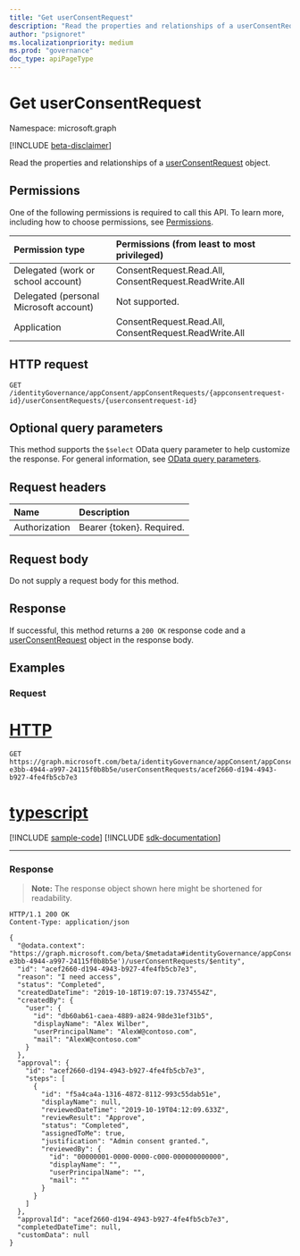 ```yaml
---
title: "Get userConsentRequest"
description: "Read the properties and relationships of a userConsentRequest object."
author: "psignoret"
ms.localizationpriority: medium
ms.prod: "governance"
doc_type: apiPageType
---
```


# Get userConsentRequest
Namespace: microsoft.graph

[!INCLUDE [beta-disclaimer](../../includes/beta-disclaimer.md)]

Read the properties and relationships of a [userConsentRequest](../resources/userconsentrequest.md) object.

## Permissions
One of the following permissions is required to call this API. To learn more, including how to choose permissions, see [Permissions](/graph/permissions-reference).

|Permission type|Permissions (from least to most privileged)|
|:---|:---|
|Delegated (work or school account)|ConsentRequest.Read.All, ConsentRequest.ReadWrite.All|
|Delegated (personal Microsoft account)|Not supported.|
|Application|ConsentRequest.Read.All, ConsentRequest.ReadWrite.All|

## HTTP request

<!-- {
  "blockType": "ignored"
}
-->
``` http
GET /identityGovernance/appConsent/appConsentRequests/{appconsentrequest-id}/userConsentRequests/{userconsentrequest-id}
```

## Optional query parameters
This method supports the `$select` OData query parameter to help customize the response. For general information, see [OData query parameters](/graph/query-parameters).

## Request headers
|Name|Description|
|:---|:---|
|Authorization|Bearer {token}. Required.|

## Request body
Do not supply a request body for this method.

## Response

If successful, this method returns a `200 OK` response code and a [userConsentRequest](../resources/userconsentrequest.md) object in the response body.

## Examples

### Request

# [HTTP](#tab/http)
<!-- {
  "blockType": "request",
  "name": "get_userconsentrequest"
}
-->
``` http
GET https://graph.microsoft.com/beta/identityGovernance/appConsent/appConsentRequests/ee245379-e3bb-4944-a997-24115f0b8b5e/userConsentRequests/acef2660-d194-4943-b927-4fe4fb5cb7e3
```

# [typescript](#tab/typescript)
[!INCLUDE [sample-code](../includes/snippets/typescript/get-userconsentrequest-typescript-snippets.md)]
[!INCLUDE [sdk-documentation](../includes/snippets/snippets-sdk-documentation-link.md)]

---



### Response
>**Note:** The response object shown here might be shortened for readability.
<!-- {
  "blockType": "response",
  "truncated": true,
  "@odata.type": "microsoft.graph.userConsentRequest"
}
-->
``` http
HTTP/1.1 200 OK
Content-Type: application/json

{
  "@odata.context": "https://graph.microsoft.com/beta/$metadata#identityGovernance/appConsent/appConsentRequests('ee245379-e3bb-4944-a997-24115f0b8b5e')/userConsentRequests/$entity",
  "id": "acef2660-d194-4943-b927-4fe4fb5cb7e3",
  "reason": "I need access",
  "status": "Completed",
  "createdDateTime": "2019-10-18T19:07:19.7374554Z",
  "createdBy": {
    "user": {
      "id": "db60ab61-caea-4889-a824-98de31ef31b5",
      "displayName": "Alex Wilber",
      "userPrincipalName": "AlexW@contoso.com",
      "mail": "AlexW@contoso.com"
    }
  },
  "approval": {
    "id": "acef2660-d194-4943-b927-4fe4fb5cb7e3",
    "steps": [
      {
        "id": "f5a4ca4a-1316-4872-8112-993c55dab51e",
        "displayName": null,
        "reviewedDateTime": "2019-10-19T04:12:09.633Z",
        "reviewResult": "Approve",
        "status": "Completed",
        "assignedToMe": true,
        "justification": "Admin consent granted.",
        "reviewedBy": {
          "id": "00000001-0000-0000-c000-000000000000",
          "displayName": "",
          "userPrincipalName": "",
          "mail": ""
        }
      }
    ]
  },
  "approvalId": "acef2660-d194-4943-b927-4fe4fb5cb7e3",
  "completedDateTime": null,
  "customData": null
}
```
